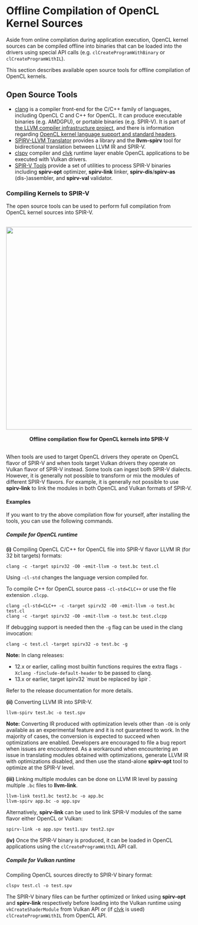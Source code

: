 # Offline Compilation of OpenCL Kernel Sources

Aside from online compilation during application execution, OpenCL kernel sources can be compiled offline into binaries that can be loaded into the drivers using special API calls (e.g. `clCreateProgramWithBinary` or `clCreateProgramWithIL`).

This section describes available open source tools for offline compilation of OpenCL kernels.

## Open Source Tools

* [clang](https://clang.llvm.org/) is a compiler front-end for the C/C++ family of languages, including OpenCL C and C++ for OpenCL. It can produce executable binaries (e.g. AMDGPU), or portable binaries (e.g. SPIR-V). It is part of [the LLVM compiler infrastructure project](https://llvm.org/), and there is information regarding [OpenCL kernel language support and standard headers](https://clang.llvm.org/docs/UsersManual.html#opencl-features).
* [SPIRV-LLVM Translator](https://github.com/KhronosGroup/SPIRV-LLVM-Translator) provides a library and the __llvm-spirv__ tool for bidirectional translation between LLVM IR and SPIR-V. 
* [clspv](https://github.com/google/clspv) compiler and [clvk](https://github.com/kpet/clvk) runtime layer enable OpenCL applications to be executed with Vulkan drivers.
* [SPIR-V Tools](https://github.com/KhronosGroup/SPIRV-Tools) provide a set of utilities to process SPIR-V binaries including __spirv-opt__ optimizer, __spirv-link__ linker, __spirv-dis__/__spirv-as__ (dis-)assembler, and __spirv-val__ validator.

### Compiling Kernels to SPIR-V

The open source tools can be used to perform full compilation from OpenCL kernel sources into SPIR-V.

<p align="center">
<br>
<img src="../images/opencl_to_spirv_tooling.jpg" width=550>
<br> <br>
  <b>Offline compilation flow for OpenCL kernels into SPIR-V</b>
<br> <br>
</p>

When tools are used to target OpenCL drivers they operate on OpenCL flavor of SPIR-V and when tools target Vulkan drivers they operate on Vulkan flavor of SPIR-V instead. Some tools can ingest both SPIR-V dialects. However, it is generally not possible to transform or mix the modules of different SPIR-V flavors. For example, it is generally not possible to use __spirv-link__ to link the modules in both OpenCL and Vulkan formats of SPIR-V.

#### Examples

If you want to try the above compilation flow for yourself, after installing the tools, you can use the following commands.

##### Compile for OpenCL runtime

__(i)__ Compiling OpenCL C/C++ for OpenCL file into SPIR-V flavor LLVM IR (for 32 bit targets) formats:

```
clang -c -target spirv32 -O0 -emit-llvm -o test.bc test.cl
```
Using `-cl-std` changes the language version compiled for.

To compile C++ for OpenCL source pass `-cl-std=CLC++` or use the file extension `.clcpp`.

```
clang -cl-std=CLC++ -c -target spirv32 -O0 -emit-llvm -o test.bc test.cl
clang -c -target spirv32 -O0 -emit-llvm -o test.bc test.clcpp
```
If debugging support is needed then the `-g` flag can be used in the clang invocation:

```
clang -c test.cl -target spirv32 -o test.bc -g
```

__Note:__ In clang releases:
- 12.x or earlier, calling most builtin functions requires the extra flags `-Xclang -finclude-default-header` to be passed to clang.
- 13.x or earlier, target  ̀spirv32 ̀ must be replaced by  ̀̀spir ̀.

Refer to the release documentation for more details.

__(ii)__ Converting LLVM IR into SPIR-V. 

```
llvm-spirv test.bc -o test.spv
```

__Note:__ Converting IR produced with optimization levels other than `-O0` is only available as an experimental feature and it is not guaranteed to work. In the majority of cases, the conversion is expected to succeed when optimizations are enabled. Developers are encouraged to file a bug report when issues are encountered. As a workaround when encountering an issue in translating modules obtained with optimizations, generate LLVM IR with optimizations disabled, and then use the stand-alone __spirv-opt__ tool to optimize at the SPIR-V level.

__(iii)__ Linking multiple modules can be done on LLVM IR level by passing multiple `.bc` files to __llvm-link__.

```
llvm-link test1.bc test2.bc -o app.bc
llvm-spirv app.bc -o app.spv
```
Alternatively, __spirv-link__ can be used to link SPIR-V modules of the same flavor either OpenCL or Vulkan:

```
spirv-link -o app.spv test1.spv test2.spv
```

__(iv)__ Once the SPIR-V binary is produced, it can be loaded in OpenCL applications using the `clCreateProgramWithIL` API call.

##### Compile for Vulkan runtime

Compiling OpenCL sources directly to SPIR-V binary format:

```
clspv test.cl -o test.spv
```

The SPIR-V binary files can be further optimized or linked using __spirv-opt__ and __spirv-link__ respectively before loading into the Vulkan runtime using `vkCreateShaderModule` from Vulkan API or (if [clvk](https://github.com/kpet/clvk) is used) `clCreateProgramWithIL` from OpenCL API.
